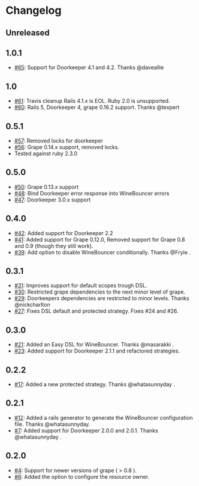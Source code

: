 Changelog
=========

## Unreleased


## 1.0.1
* [#65](https://github.com/antek-drzewiecki/wine_bouncer/pull/65): Support for Doorkeeper 4.1 and 4.2. Thanks @daveallie

## 1.0
* [#61](https://github.com/antek-drzewiecki/wine_bouncer/pull/61): Travis cleanup Rails 4.1.x is EOL. Ruby 2.0 is unsupported.
* [#60](https://github.com/antek-drzewiecki/wine_bouncer/pull/60): Rails 5, Doorkeeper 4, grape 0.16.2 support. Thanks @texpert

## 0.5.1
* [#57](https://github.com/antek-drzewiecki/wine_bouncer/pull/57): Removed locks for doorkeeper
* [#56](https://github.com/antek-drzewiecki/wine_bouncer/pull/56): Grape 0.14.x support, removed locks.
* Tested against ruby 2.3.0

## 0.5.0
* [#50](https://github.com/antek-drzewiecki/wine_bouncer/pull/50): Grape 0.13.x support
* [#48](https://github.com/antek-drzewiecki/wine_bouncer/pull/48): Bind Doorkeeper error response into WineBouncer errors
* [#47](https://github.com/antek-drzewiecki/wine_bouncer/pull/47): Doorkeeper 3.0.x support

## 0.4.0
* [#42](https://github.com/antek-drzewiecki/wine_bouncer/pull/42): Added support for Doorkeeper 2.2
* [#41](https://github.com/antek-drzewiecki/wine_bouncer/pull/41): Added support for Grape 0.12.0, Removed support for Grape 0.8 and 0.9 (though they still work).
* [#39](https://github.com/antek-drzewiecki/wine_bouncer/pull/39): Add option to disable WineBouncer conditionally. Thanks @Fryie .

## 0.3.1
* [#31](https://github.com/antek-drzewiecki/wine_bouncer/pull/31): Improves support for default scopes trough DSL.
* [#30](https://github.com/antek-drzewiecki/wine_bouncer/pull/30): Restricted grape dependencies to the next minor level of grape.
* [#29](https://github.com/antek-drzewiecki/wine_bouncer/pull/29): Doorkeepers dependencies are restricted to minor levels. Thanks @nickcharlton
* [#27](https://github.com/antek-drzewiecki/wine_bouncer/pull/27): Fixes DSL default and protected strategy. Fixes #24 and #26.

## 0.3.0
* [#21](https://github.com/antek-drzewiecki/wine_bouncer/pull/21): Added an Easy DSL for WineBouncer. Thanks @masarakki .
* [#23](https://github.com/antek-drzewiecki/wine_bouncer/pull/23): Added support for Doorkeeper 2.1.1 and refactored strategies.

## 0.2.2
* [#17](https://github.com/antek-drzewiecki/wine_bouncer/pull/17): Added a new protected strategy. Thanks @whatasunnyday .

## 0.2.1
* [#12](https://github.com/antek-drzewiecki/wine_bouncer/pull/12): Added a rails generator to generate the WineBouncer configuration file. Thanks @whatasunnyday.
* [#7](https://github.com/antek-drzewiecki/wine_bouncer/pull/7): Added support for Doorkeeper 2.0.0 and 2.0.1. Thanks @whatasunnyday .

## 0.2.0
* [#4](https://github.com/antek-drzewiecki/wine_bouncer/pull/4): Support for newer versions of grape ( > 0.8 ).
* [#6](https://github.com/antek-drzewiecki/wine_bouncer/pull/6): Added the option to configure the resource owner.
